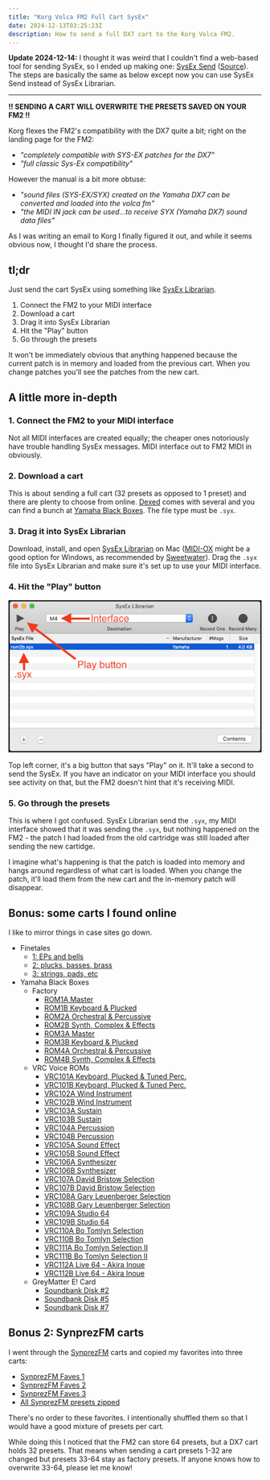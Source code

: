 ```yaml
---
title: "Korg Volca FM2 Full Cart SysEx"
date: 2024-12-13T03:25:23Z
description: How to send a full DX7 cart to the Korg Volca FM2.
---
```


**Update 2024-12-14:** I thought it was weird that I couldn't find a web-based tool for sending SysEx, so I ended up making one: [SysEx Send](https://handeyeco.github.io/sysex-send/) ([Source](https://github.com/handeyeco/sysex-send)). The steps are basically the same as below except now you can use SysEx Send instead of SysEx Librarian.

---

**!! SENDING A CART WILL OVERWRITE THE PRESETS SAVED ON YOUR FM2 !!**

Korg flexes the FM2's compatibility with the DX7 quite a bit; right on the landing page for the FM2:

- _"completely compatible with SYS-EX patches for the DX7"_
- _"full classic Sys-Ex compatibility"_

However the manual is a bit more obtuse:

- _"sound files (SYS-EX/SYX) created on the Yamaha DX7 can be converted and loaded into the volca fm"_
- _"the MIDI IN jack can be used...to receive SYX (Yamaha DX7) sound data files"_

As I was writing an email to Korg I finally figured it out, and while it seems obvious now, I thought I'd share the process.

## tl;dr

Just send the cart SysEx using something like [SysEx Librarian](https://www.snoize.com/SysExLibrarian/).

1. Connect the FM2 to your MIDI interface
2. Download a cart
3. Drag it into SysEx Librarian
4. Hit the "Play" button
5. Go through the presets

It won't be immediately obvious that anything happened because the current patch is in memory and loaded from the previous cart. When you change patches you'll see the patches from the new cart.

## A little more in-depth

### 1. Connect the FM2 to your MIDI interface

Not all MIDI interfaces are created equally; the cheaper ones notoriously have trouble handling SysEx messages. MIDI interface out to FM2 MIDI in obviously.

### 2. Download a cart

This is about sending a full cart (32 presets as opposed to 1 preset) and there are plenty to choose from online. [Dexed](https://asb2m10.github.io/dexed/) comes with several and you can find a bunch at [Yamaha Black Boxes](https://yamahablackboxes.com/collection/yamaha-dx7-synthesizer/patches/). The file type must be `.syx`.

### 3. Drag it into SysEx Librarian

Download, install, and open [SysEx Librarian](https://www.snoize.com/SysExLibrarian/) on Mac ([MIDI-OX](http://www.midiox.com/) might be a good option for Windows, as recommended by [Sweetwater](https://www.sweetwater.com/sweetcare/articles/how-do-i-send-and-receive-sysex-on-pc-or-mac/#SysEx-MIDI-files-on-PC)). Drag the `.syx` file into SysEx Librarian and make sure it's set up to use your MIDI interface.

### 4. Hit the "Play" button

![Location of important parts of SysEx Librarian](sysex-lib.png)

Top left corner, it's a big button that says "Play" on it. It'll take a second to send the SysEx. If you have an indicator on your MIDI interface you should see activity on that, but the FM2 doesn't hint that it's receiving MIDI.

### 5. Go through the presets

This is where I got confused. SysEx Librarian send the `.syx`, my MIDI interface showed that it was sending the `.syx`, but nothing happened on the FM2 - the patch I had loaded from the old cartridge was still loaded after sending the new cartidge.

I imagine what's happening is that the patch is loaded into memory and hangs around regardless of what cart is loaded. When you change the patch, it'll load them from the new cart and the in-memory patch will disappear.

## Bonus: some carts I found online

I like to mirror things in case sites go down.

- Finetales
    - [1: EPs and bells](./carts/finetales1.syx)
    - [2: plucks, basses, brass](./carts/finetales2.syx)
    - [3: strings, pads, etc](./carts/finetales3.syx)
- Yamaha Black Boxes
    - Factory
        - [ROM1A Master](./carts/rom1a.syx)
        - [ROM1B Keyboard & Plucked](./carts/rom1b.syx)
        - [ROM2A Orchestral & Percussive](./carts/rom2a.syx)
        - [ROM2B Synth, Complex & Effects](./carts/rom2b.syx)
        - [ROM3A Master](./carts/rom3a.syx)
        - [ROM3B Keyboard & Plucked](./carts/rom3b.syx)
        - [ROM4A Orchestral & Percussive](./carts/rom4a.syx)
        - [ROM4B Synth, Complex & Effects](./carts/rom4b.syx)
    - VRC Voice ROMs
        - [VRC101A Keyboard, Plucked & Tuned Perc.](./carts/vrc101a.syx)
        - [VRC101B Keyboard, Plucked & Tuned Perc.](./carts/vrc101b.syx)
        - [VRC102A Wind Instrument](./carts/vrc102a.syx)
        - [VRC102B Wind Instrument](./carts/vrc102b.syx)
        - [VRC103A Sustain](./carts/vrc103a.syx)
        - [VRC103B Sustain](./carts/vrc103b.syx)
        - [VRC104A Percussion](./carts/vrc104a.syx)
        - [VRC104B Percussion](./carts/vrc104b.syx)
        - [VRC105A Sound Effect](./carts/vrc105a.syx)
        - [VRC105B Sound Effect](./carts/vrc105b.syx)
        - [VRC106A Synthesizer](./carts/vrc106a.syx)
        - [VRC106B Synthesizer](./carts/vrc106b.syx)
        - [VRC107A David Bristow Selection](./carts/vrc107a.syx)
        - [VRC107B David Bristow Selection](./carts/vrc107b.syx)
        - [VRC108A Gary Leuenberger Selection](./carts/vrc108a.syx)
        - [VRC108B Gary Leuenberger Selection](./carts/vrc108b.syx)
        - [VRC109A Studio 64](./carts/vrc109a.syx)
        - [VRC109B Studio 64](./carts/vrc109b.syx)
        - [VRC110A Bo Tomlyn Selection](./carts/vrc110a.syx)
        - [VRC110B Bo Tomlyn Selection](./carts/vrc110b.syx)
        - [VRC111A Bo Tomlyn Selection II](./carts/vrc111a.syx)
        - [VRC111B Bo Tomlyn Selection II](./carts/vrc111b.syx)
        - [VRC112A Live 64 - Akira Inoue](./carts/vrc112a.syx)
        - [VRC112B Live 64 - Akira Inoue](./carts/vrc112b.syx)
    - GreyMatter E! Card
        - [Soundbank Disk #2](./carts/greymatter2.syx)
        - [Soundbank Disk #5](./carts/greymatter5.syx)
        - [Soundbank Disk #7](./carts/greymatter7.syx)

## Bonus 2: SynprezFM carts

I went through the [SynprezFM](https://www.synprez.com/SynprezFM) carts and copied my favorites into three carts:

- [SynprezFM Faves 1](./carts/SynprezFM_Faves1.syx)
- [SynprezFM Faves 2](./carts/SynprezFM_Faves2.syx)
- [SynprezFM Faves 3](./carts/SynprezFM_Faves3.syx)
- [All SynprezFM presets zipped](./carts/SynprezFM.zip)

There's no order to these favorites. I intentionally shuffled them so that I would have a good mixture of presets per cart.

While doing this I noticed that the FM2 can store 64 presets, but a DX7 cart holds 32 presets. That means when sending a cart presets 1-32 are changed but presets 33-64 stay as factory presets. If anyone knows how to overwrite 33-64, please let me know!